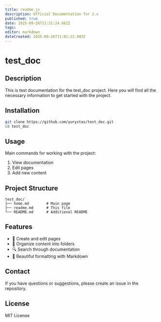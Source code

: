 ```yaml
---
title: readme.js
description: Official Documentation for 2.x
published: true
date: 2025-09-26T11:21:24.662Z
tags: 
editor: markdown
dateCreated: 2025-09-26T11:01:22.943Z
---
```


# test_doc

## Description
This is test documentation for the test_doc project. Here you will find all the necessary information to get started with the project.

## Installation
```bash
git clone https://github.com/yurystas/test_doc.git
cd test_doc
```

## Usage
Main commands for working with the project:

1. View documentation
2. Edit pages
3. Add new content

## Project Structure
```
test_doc/
├── home.md        # Main page
├── readme.md      # This file
└── README.md      # Additional README
```

## Features
- :memo: Create and edit pages
- :file_folder: Organize content into folders
- :mag: Search through documentation
- :art: Beautiful formatting with Markdown

## Contact
If you have questions or suggestions, please create an issue in the repository.

## License
MIT License